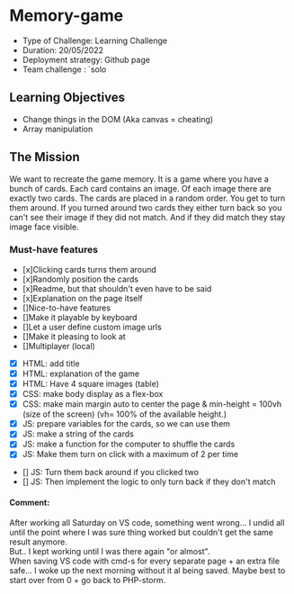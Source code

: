 # Memory-game
- Type of Challenge: Learning Challenge
- Duration: 20/05/2022
- Deployment strategy: Github page
- Team challenge : `solo

## Learning Objectives
- Change things in the DOM (Aka canvas = cheating)
- Array manipulation

## The Mission
We want to recreate the game memory. It is a game where you have a bunch of cards. Each card contains an image. 
Of each image there are exactly two cards. The cards are placed in a random order. You get to turn them around. 
If you turned around two cards they either turn back so you can't see their image if they did not match. 
And if they did match they stay image face visible.

### Must-have features

- [x]Clicking cards turns them around
- [x]Randomly position the cards
- [x]Readme, but that shouldn't even have to be said
- [x]Explanation on the page itself
- []Nice-to-have features
- []Make it playable by keyboard
- []Let a user define custom image urls
- []Make it pleasing to look at
- []Multiplayer (local)

- [x] HTML: add title
- [x] HTML: explanation of the game
- [x] HTML: Have 4 square images (table)
- [x] CSS: make body display as a flex-box
- [x] CSS: make main margin auto to center the page & min-height = 100vh (size of the screen)
  (vh= 100% of the available height.)
- [x] JS: prepare variables for the cards, so we can use them
- [x] JS: make a string of the cards
- [x] JS: make a function for the computer to shuffle the cards
- [x] JS: Make them turn on click with a maximum of 2 per time
- [] JS: Turn them back around if you clicked two
- [] JS: Then implement the logic to only turn back if they don't match

#### Comment:
After working all Saturday on VS code, something went wrong...
I undid all until the point where I was sure thing worked but couldn't get the same result anymore.  
But.. I kept working until I was there again "or almost".  
When saving VS code with cmd-s for every separate page + an extra file safe...
I woke up the next morning without it al being saved.  Maybe best to start over from 0 + go back to PHP-storm.
